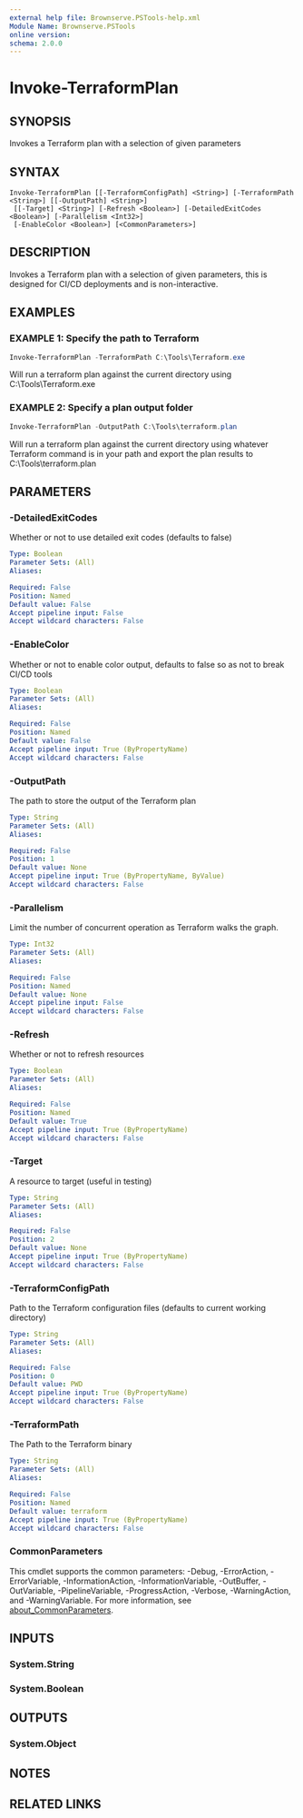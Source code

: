 ```yaml
---
external help file: Brownserve.PSTools-help.xml
Module Name: Brownserve.PSTools
online version:
schema: 2.0.0
---
```


# Invoke-TerraformPlan

## SYNOPSIS

Invokes a Terraform plan with a selection of given parameters

## SYNTAX

```text
Invoke-TerraformPlan [[-TerraformConfigPath] <String>] [-TerraformPath <String>] [[-OutputPath] <String>]
 [[-Target] <String>] [-Refresh <Boolean>] [-DetailedExitCodes <Boolean>] [-Parallelism <Int32>]
 [-EnableColor <Boolean>] [<CommonParameters>]
```

## DESCRIPTION

Invokes a Terraform plan with a selection of given parameters, this is designed for CI/CD deployments and is non-interactive.

## EXAMPLES

### EXAMPLE 1: Specify the path to Terraform

```powershell
Invoke-TerraformPlan -TerraformPath C:\Tools\Terraform.exe
```

Will run a terraform plan against the current directory using C:\Tools\Terraform.exe

### EXAMPLE 2: Specify a plan output folder

```powershell
Invoke-TerraformPlan -OutputPath C:\Tools\terraform.plan
```

Will run a terraform plan against the current directory using whatever Terraform command is in your path and export the plan results to C:\Tools\terraform.plan

## PARAMETERS

### -DetailedExitCodes

Whether or not to use detailed exit codes (defaults to false)

```yaml
Type: Boolean
Parameter Sets: (All)
Aliases:

Required: False
Position: Named
Default value: False
Accept pipeline input: False
Accept wildcard characters: False
```

### -EnableColor

Whether or not to enable color output, defaults to false so as not to break CI/CD tools

```yaml
Type: Boolean
Parameter Sets: (All)
Aliases:

Required: False
Position: Named
Default value: False
Accept pipeline input: True (ByPropertyName)
Accept wildcard characters: False
```

### -OutputPath

The path to store the output of the Terraform plan

```yaml
Type: String
Parameter Sets: (All)
Aliases:

Required: False
Position: 1
Default value: None
Accept pipeline input: True (ByPropertyName, ByValue)
Accept wildcard characters: False
```

### -Parallelism

Limit the number of concurrent operation as Terraform walks the graph.

```yaml
Type: Int32
Parameter Sets: (All)
Aliases:

Required: False
Position: Named
Default value: None
Accept pipeline input: False
Accept wildcard characters: False
```

### -Refresh

Whether or not to refresh resources

```yaml
Type: Boolean
Parameter Sets: (All)
Aliases:

Required: False
Position: Named
Default value: True
Accept pipeline input: True (ByPropertyName)
Accept wildcard characters: False
```

### -Target

A resource to target (useful in testing)

```yaml
Type: String
Parameter Sets: (All)
Aliases:

Required: False
Position: 2
Default value: None
Accept pipeline input: True (ByPropertyName)
Accept wildcard characters: False
```

### -TerraformConfigPath

Path to the Terraform configuration files (defaults to current working directory)

```yaml
Type: String
Parameter Sets: (All)
Aliases:

Required: False
Position: 0
Default value: PWD
Accept pipeline input: True (ByPropertyName)
Accept wildcard characters: False
```

### -TerraformPath

The Path to the Terraform binary

```yaml
Type: String
Parameter Sets: (All)
Aliases:

Required: False
Position: Named
Default value: terraform
Accept pipeline input: True (ByPropertyName)
Accept wildcard characters: False
```

### CommonParameters

This cmdlet supports the common parameters: -Debug, -ErrorAction, -ErrorVariable, -InformationAction, -InformationVariable, -OutBuffer, -OutVariable, -PipelineVariable, -ProgressAction, -Verbose, -WarningAction, and -WarningVariable. For more information, see [about_CommonParameters](http://go.microsoft.com/fwlink/?LinkID=113216).

## INPUTS

### System.String

### System.Boolean

## OUTPUTS

### System.Object

## NOTES

## RELATED LINKS

